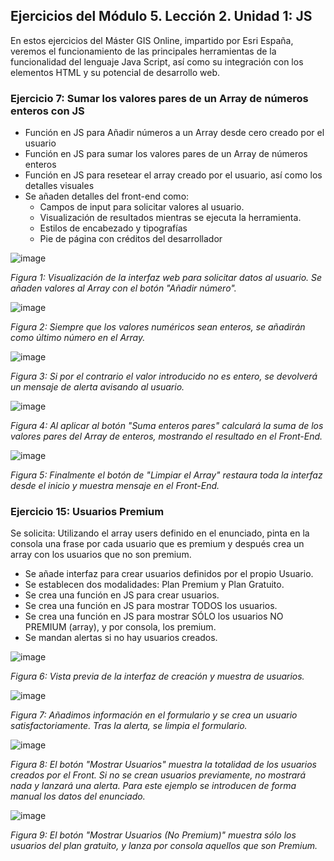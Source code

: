 ## Ejercicios del Módulo 5. Lección 2. Unidad 1: JS

En estos ejercicios del Máster GIS Online, impartido por Esri España, veremos el funcionamiento de las principales herramientas de la funcionalidad del lenguaje Java Script, así como su integración con los elementos HTML y su potencial de desarrollo web.

### Ejercicio 7: Sumar los valores pares de un Array de números enteros con JS

- Función en JS para Añadir números a un Array desde cero creado por el usuario
- Función en JS para sumar los valores pares de un Array de números enteros
- Función en JS para resetear el array creado por el usuario, así como los detalles visuales
- Se añaden detalles del front-end como:
    - Campos de input para solicitar valores al usuario.
    - Visualización de resultados mientras se ejecuta la herramienta.
    - Estilos de encabezado y tipografías
    - Pie de página con créditos del desarrollador

![image](https://github.com/LeonardoZernes/M5L2U1_AFV/assets/60662663/dfd626cf-af49-4e92-8174-3421443d8917)

*Figura 1: Visualización de la interfaz web para solicitar datos al usuario. Se añaden valores al Array con el botón "Añadir número".*

![image](https://github.com/LeonardoZernes/M5L2U1_AFV/assets/60662663/95aa3ca7-2a1b-4f86-b8be-3cb52e915cc5)

*Figura 2: Siempre que los valores numéricos sean enteros, se añadirán como último número en el Array.*

![image](https://github.com/LeonardoZernes/M5L2U1_AFV/assets/60662663/90b33876-795f-4448-9889-88299f652331)

*Figura 3: Si por el contrario el valor introducido no es entero, se devolverá un mensaje de alerta avisando al usuario.*

![image](https://github.com/LeonardoZernes/M5L2U1_AFV/assets/60662663/dfa0b909-fa32-4226-a6d5-8785e36c0197)

*Figura 4: Al aplicar al botón "Suma enteros pares" calculará la suma de los valores pares del Array de enteros, mostrando el resultado en el Front-End.*

![image](https://github.com/LeonardoZernes/M5L2U1_AFV/assets/60662663/de197e65-2cac-46c2-ae6e-9fc1ec1f0ef6)

*Figura 5: Finalmente el botón de "Limpiar el Array" restaura toda la interfaz desde el inicio y muestra mensaje en el Front-End.*

### Ejercicio 15: Usuarios Premium

Se solicita: Utilizando el array users definido en el enunciado, pinta en la consola una frase por cada usuario que es premium y después crea un array con los usuarios que no son premium.

- Se añade interfaz para crear usuarios definidos por el propio Usuario.
- Se establecen dos modalidades: Plan Premium y Plan Gratuito.
- Se crea una función en JS para crear usuarios.
- Se crea una función en JS para mostrar TODOS los usuarios.
- Se crea una función en JS para mostrar SÓLO los usuarios NO PREMIUM (array), y por consola, los premium.
- Se mandan alertas si no hay usuarios creados.

![image](https://github.com/LeonardoZernes/M5L2U1_AFV/assets/60662663/597e6f30-0813-4016-bc02-5ed95357df82)

*Figura 6: Vista previa de la interfaz de creación y muestra de usuarios.*

![image](https://github.com/LeonardoZernes/M5L2U1_AFV/assets/60662663/f332e34c-214f-4c65-87ec-e90616918fad)

*Figura 7: Añadimos información en el formulario y se crea un usuario satisfactoriamente. Tras la alerta, se limpia el formulario.*

![image](https://github.com/LeonardoZernes/M5L2U1_AFV/assets/60662663/f68a2911-e399-45db-87f7-b7687008cce1)

*Figura 8: El botón "Mostrar Usuarios" muestra la totalidad de los usuarios creados por el Front. Si no se crean usuarios previamente, no mostrará nada y lanzará una alerta. Para este ejemplo se introducen de forma manual los datos del enunciado.*

![image](https://github.com/LeonardoZernes/M5L2U1_AFV/assets/60662663/7403e460-9592-4184-b865-9d4bf060d3a2)

*Figura 9: El botón "Mostrar Usuarios (No Premium)" muestra sólo los usuarios del plan gratuito, y lanza por consola aquellos que son Premium.*


